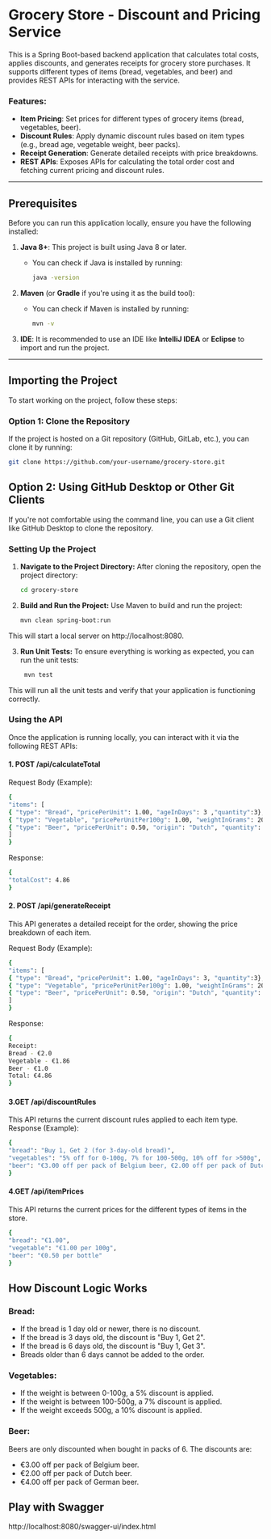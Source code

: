 # Grocery Store - Discount and Pricing Service

This is a Spring Boot-based backend application that calculates total costs, applies discounts, and generates receipts for grocery store purchases. It supports different types of items (bread, vegetables, and beer) and provides REST APIs for interacting with the service.

### Features:
- **Item Pricing**: Set prices for different types of grocery items (bread, vegetables, beer).
- **Discount Rules**: Apply dynamic discount rules based on item types (e.g., bread age, vegetable weight, beer packs).
- **Receipt Generation**: Generate detailed receipts with price breakdowns.
- **REST APIs**: Exposes APIs for calculating the total order cost and fetching current pricing and discount rules.

---

## Prerequisites

Before you can run this application locally, ensure you have the following installed:

1. **Java 8+**: This project is built using Java 8 or later.
    - You can check if Java is installed by running:
      ```bash
      java -version
      ```

2. **Maven** (or **Gradle** if you're using it as the build tool):
    - You can check if Maven is installed by running:
      ```bash
      mvn -v
      ```

3. **IDE**: It is recommended to use an IDE like **IntelliJ IDEA** or **Eclipse** to import and run the project.

---

## Importing the Project

To start working on the project, follow these steps:

### Option 1: Clone the Repository
If the project is hosted on a Git repository (GitHub, GitLab, etc.), you can clone it by running:

```bash
git clone https://github.com/your-username/grocery-store.git
```
## Option 2: Using GitHub Desktop or Other Git Clients
If you're not comfortable using the command line, you can use a Git client like GitHub Desktop to clone the repository.

### Setting Up the Project

1. **Navigate to the Project Directory:**
   After cloning the repository, open the project directory:

   ```bash
   cd grocery-store
   ```

2. **Build and Run the Project:** Use Maven to build and run the project:
    ```bash
    mvn clean spring-boot:run
    ```
This will start a local server on http://localhost:8080.

3. **Run Unit Tests:** To ensure everything is working as expected, you can run the unit tests:
   ```bash
    mvn test
   ```
This will run all the unit tests and verify that your application is functioning correctly.

### Using the API
Once the application is running locally, you can interact with it via the following REST APIs:


#### 1. POST /api/calculateTotal
Request Body (Example):
  ```bash
{
"items": [
{ "type": "Bread", "pricePerUnit": 1.00, "ageInDays": 3 ,"quantity":3},
{ "type": "Vegetable", "pricePerUnitPer100g": 1.00, "weightInGrams": 200 },
{ "type": "Beer", "pricePerUnit": 0.50, "origin": "Dutch", "quantity": 6 }
]
}
 ```

Response:
  ```bash
{
"totalCost": 4.86
}
```

#### 2. POST /api/generateReceipt
This API generates a detailed receipt for the order, showing the price breakdown of each item.

Request Body (Example):
  ```bash
{
"items": [
{ "type": "Bread", "pricePerUnit": 1.00, "ageInDays": 3, "quantity":3},
{ "type": "Vegetable", "pricePerUnitPer100g": 1.00, "weightInGrams": 200 },
{ "type": "Beer", "pricePerUnit": 0.50, "origin": "Dutch", "quantity": 6 }
]
}
```

Response:
  ```bash
{
  Receipt:
  Bread - €2.0
  Vegetable - €1.86
  Beer - €1.0
  Total: €4.86
}
```


#### 3.GET /api/discountRules
This API returns the current discount rules applied to each item type.
Response (Example):
```bash
{
"bread": "Buy 1, Get 2 (for 3-day-old bread)",
"vegetables": "5% off for 0-100g, 7% for 100-500g, 10% off for >500g",
"beer": "€3.00 off per pack of Belgium beer, €2.00 off per pack of Dutch beer, €4.00 off per pack of German beer"
}
```


#### 4.GET /api/itemPrices
This API returns the current prices for the different types of items in the store.
```bash
{
"bread": "€1.00",
"vegetable": "€1.00 per 100g",
"beer": "€0.50 per bottle"
}
```


## How Discount Logic Works

### Bread:
- If the bread is 1 day old or newer, there is no discount.
- If the bread is 3 days old, the discount is "Buy 1, Get 2".
- If the bread is 6 days old, the discount is "Buy 1, Get 3".
- Breads older than 6 days cannot be added to the order.

### Vegetables:
- If the weight is between 0-100g, a 5% discount is applied.
- If the weight is between 100-500g, a 7% discount is applied.
- If the weight exceeds 500g, a 10% discount is applied.

### Beer:
Beers are only discounted when bought in packs of 6. The discounts are:
- €3.00 off per pack of Belgium beer.
- €2.00 off per pack of Dutch beer.
- €4.00 off per pack of German beer.

## Play with Swagger
http://localhost:8080/swagger-ui/index.html